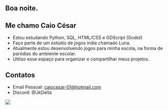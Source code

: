 ## Boa noite.

## Me chamo Caio César

- Estou estudando Python, SQL, HTML/CSS e GDScript (Godot)
- Faço parte de um estúdio de jogos indie chamado Luna.
- Atualmente estou desenvolvendo jogos para minha escola, na forma de paródias do ambiente escolar.
- Utilizo esse espaço para organizar e compartilhar meus projetos.

## Contatos

- Email Pessoal: caiocesar-01@hotmail.com
- Discord: @JkDelta

![](https://media1.tenor.com/m/cBD0C0fhgDEAAAAC/higuruma-jjk.gif)
